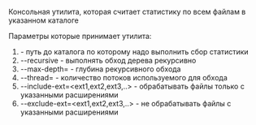 Консольная утилита, которая считает статистику по всем файлам в указанном каталоге

Параметры которые принимает утилита:
1. <path> - путь до каталога по которому надо выполнить сбор статистики
2. --recursive - выполнять обход дерева рекурсивно
3. --max-depth=<number> - глубина рекурсивного обхода
4. --thread=<number> - количество потоков используемого для обхода
5. --include-ext=<ext1,ext2,ext3,..> - обрабатывать файлы только с указанными расширениями
6. --exclude-ext=<ext1,ext2,ext3,..> - не обрабатывать файлы с указанными расширениями
